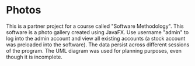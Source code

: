 # Photos
This is a partner project for a course called "Software Methodology". This software is a photo gallery created using JavaFX. Use username "admin" to log into the admin account and view all existing accounts (a stock account was preloaded into the software). The data persist across different sessions of the program. The UML diagram was used for planning purposes, even though it is incomplete.
